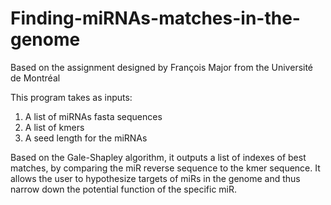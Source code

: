 # Finding-miRNAs-matches-in-the-genome
Based on the assignment designed by François Major from the Université de Montréal

This program takes as inputs:
1. A list of miRNAs fasta sequences
2. A list of kmers
3. A seed length for the miRNAs

Based on the Gale-Shapley algorithm, it outputs a list of indexes of best matches, by comparing the miR reverse sequence to the kmer sequence. It allows the user to hypothesize targets of miRs in the genome and thus narrow down the potential function of the specific miR.
